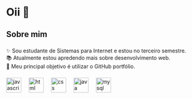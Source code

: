 

<h1 align="left">Oii 👋 </h1>

###


<h2 align="left">Sobre mim</h2>

###

<p align="left">✨ Sou estudante de Sistemas para Internet e estou no terceiro semestre.<br>📚 Atualmente estou apredendo mais sobre desenvolvimento web. <br>🎯 Meu principal objetivo é utilizar o GitHub portfólio.<br></p>

###



###

<div align="left">
  <img src="https://cdn.jsdelivr.net/gh/devicons/devicon/icons/javascript/javascript-original.svg" height="40" alt="javascript logo"  />
  <img width="12" />
  <img src="![image](https://github.com/user-attachments/assets/47645809-0762-4028-bd9f-5b48e002147e)" height="40" alt="html logo"  />
  <img width="12" />
  <img src="![image](https://github.com/user-attachments/assets/1ec62712-05b9-4f42-81c3-c7a187a92ae8)" height="40" alt="css logo"  />
  <img width="12" />
  <img src="![image](https://github.com/user-attachments/assets/6c7189dc-f96f-4618-937f-cf1523ae70c4)" height="40" alt="java logo"  />
  <img width="12" />
  <img src="https://www.citypng.com/public/uploads/preview/hd-mysql-logo-transparent-background-701751694771788209ydqoapx.png" height="40" alt="mysql logo" />
  <img width="12" />

</div>

###
